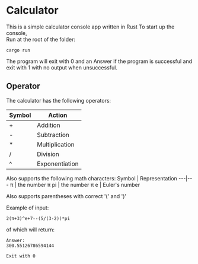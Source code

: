# Calculator
This is a simple calculator console app written in Rust
To start up the console, <br>
Run at the root of the folder:

```
cargo run
```

The program will exit with 0 and an Answer if the program is successful and exit with 1 with no output when unsuccessful.

## Operator
The calculator has the following operators:

Symbol | Action|
---|---|
+| Addition
-| Subtraction
\* | Multiplication
/ | Division
^ | Exponentiation

Also supports the following math characters:
Symbol | Representation
---|---
π | the number π
pi | the number π
e | Euler's number

Also supports parentheses with correct '(' and ')'

Example of input:
```
2(π+3)^e+7--(5/(3-2))*pi
```

of which will return:
```
Answer:
300.55126786594144

Exit with 0
```